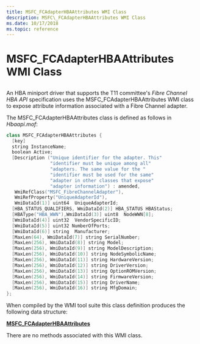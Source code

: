 ```yaml
---
title: MSFC_FCAdapterHBAAttributes WMI Class
description: MSFC\_FCAdapterHBAAttributes WMI Class
ms.date: 10/17/2018
ms.topic: reference
---
```


# MSFC\_FCAdapterHBAAttributes WMI Class


## <span id="ddk_msfc_fcadapterhbaattributes_wmi_class_kr"></span><span id="DDK_MSFC_FCADAPTERHBAATTRIBUTES_WMI_CLASS_KR"></span>


An HBA miniport driver that supports the T11 committee's *Fibre Channel HBA API* specification uses the MSFC\_FCAdapterHBAAttributes WMI class to expose attribute information associated with a Fibre Channel adapter.

The MSFC\_FCAdapterHBAAttributes class is defined as follows in *Hbaapi.mof*:

```cpp
class MSFC_FCAdapterHBAAttributes {
  [key] 
  string InstanceName;
  boolean Active;
  [Description ("Unique identifier for the adapter. This"
                "identifier must be unique among all"
                "adapters. The same value for the "
                "identifier must be used for the same"
                "adapter in other classes that expose"
                "adapter information") : amended,
   WmiRefClass("MSFC_FibreChannelAdapter"),
   WmiRefProperty("UniqueAdapterId"),
   WmiDataId(1)] uint64  UniqueAdapterId;
  [HBA_STATUS_QUALIFIERS, WmiDataId(2)] HBA_STATUS HBAStatus;
  [HBAType("HBA_WWN"),WmiDataId(3)] uint8  NodeWWN[8];
  [WmiDataId(4)] uint32  VendorSpecificID;
  [WmiDataId(5)] uint32 NumberOfPorts;
  [WmiDataId(6)] string  Manufacturer;
  [MaxLen(64), WmiDataId(7)] string SerialNumber; 
  [MaxLen(256), WmiDataId(8)] string Model; 
  [MaxLen(256), WmiDataId(9)] string ModelDescription; 
  [MaxLen(256), WmiDataId(10)] string NodeSymbolicName; 
  [MaxLen(256), WmiDataId(11)] string HardwareVersion; 
  [MaxLen(256), WmiDataId(12)] string DriverVersion; 
  [MaxLen(256), WmiDataId(13)] string OptionROMVersion; 
  [MaxLen(256), WmiDataId(14)] string FirmwareVersion; 
  [MaxLen(256), WmiDataId(15)] string DriverName; 
  [MaxLen(256), WmiDataId(16)] string MfgDomain;
};
```

When compiled by the WMI tool suite this class definition produces the following data structure:

[**MSFC\_FCAdapterHBAAttributes**](/windows-hardware/drivers/ddi/hbapiwmi/ns-hbapiwmi-_msfc_fcadapterhbaattributes)

There are no methods associated with this WMI class.

 

